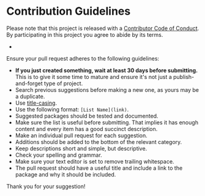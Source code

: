 # Contribution Guidelines

Please note that this project is released with a [Contributor Code of Conduct](code-of-conduct.md). By participating in this project you agree to abide by its terms.

-

Ensure your pull request adheres to the following guidelines:

- **If you just created something, wait at least 30 days before submitting.** This is to give it some time to mature and ensure it's not just a publish-and-forget type of project.
- Search previous suggestions before making a new one, as yours may be a duplicate.
- Use [title-casing](http://title-casing.com).
- Use the following format: `[List Name](link)`.
- Suggested packages should be tested and documented.
- Make sure the list is useful before submitting. That implies it has enough content and every item has a good succinct description.
- Make an individual pull request for each suggestion.
- Additions should be added to the bottom of the relevant category.
- Keep descriptions short and simple, but descriptive.
- Check your spelling and grammar.
- Make sure your text editor is set to remove trailing whitespace.
- The pull request should have a useful title and include a link to the package and why it should be included.

Thank you for your suggestion!
